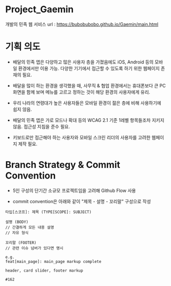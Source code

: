 # Project_Gaemin
개발의 민족 웹 서비스
url : https://bubobubobo.github.io/Gaemin/main.html

# 기획 의도

  * 배달의 민족 앱은 다양하고 많은 사용자 층을 가졌음에도 iOS, Android 등의 모바일 환경에서만 이용 가능. 다양한 기기에서 접근할 수 있도록 하기 위한 웹페이지 존재의 필요.

  * 배달을 많이 하는 환경을 생각했을 때, 사무직 & 협업 환경에서는 휴대폰보다 큰 PC 화면을 함께 보며 메뉴를 고르고 정하는 것이 해당 환경의 사용자에게 유리.

  * 우리 나라의 연령대가 높은 사용자들은 모바일 환경이 젊은 층에 비해 사용하기에 쉽지 않음.

  * 배달의 민족 앱은 가로 모드나 확대 등의 WCAG 2.1 기준 1레벨 항목들조차 지키지 않음. 접근성 지침을 준수 필요.

  * 키보드로만 접근해야 하는 사용자와 모바일 스크린 리더의 사용자를 고려한 웹페이지 제작 필요.

# Branch Strategy & Commit Convention

  * 5인 구성의 단기간 소규모 프로젝트임을 고려해 <span style="color:ed">Github Flow 사용</span>

  * commit convention은 아래와 같이 "제목 - 설명 - 꼬리말" 구성으로 작성

```
타입[스코프]: 제목 (TYPE[SCOPE]: SUBJECT)

설명 (BODY)
// 간결하게 모든 내용 설명
// 자유 형식

꼬리말 (FOOTER)
// 관련 이슈 넘버가 있다면 명시

e.g.
feat[main_page]: main_page markup complete

header, card slider, footer markup

#162
```
